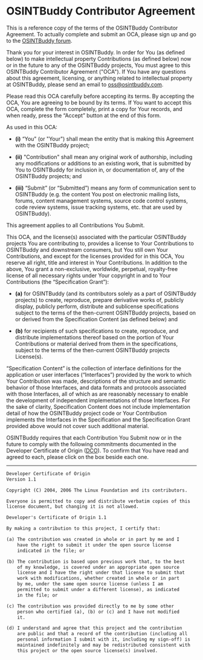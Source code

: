 # OSINTBuddy Contributor Agreement

This is a reference copy of the terms of the OSINTBuddy Contributor Agreement. To actually complete and submit an OCA, please sign up and go to the [OSINTBuddy forum](https://forum.osintbuddy.com/t/osintbuddy-contributor-agreement/23).

Thank you for your interest in OSINTBuddy. In order for You (as defined below) to make intellectual property Contributions (as defined below) now or in the future to any of the OSINTBuddy projects, You must agree to this OSINTBuddy Contributor Agreement ("OCA"). If You have any questions about this agreement, licensing, or anything related to intellectual property at OSINTBuddy, please send an email to [oss@osintbuddy.com](mailto:oss@osintbuddy.com).

Please read this OCA carefully before accepting its terms. By accepting the OCA, You are agreeing to be bound by its terms. If You want to accept this OCA, complete the form completely, print a copy for Your records, and when ready, press the “Accept” button at the end of this form.

As used in this OCA:

- **(i)** “You" (or "Your") shall mean the entity that is making this Agreement with the OSINTBuddy project; 

- **(ii)** "Contribution" shall mean any original work of authorship, including any modifications or additions to an existing work, that is submitted by You to OSINTBuddy for inclusion in, or documentation of, any of the OSINTBuddy projects; and 

- **(iii)** “Submit” (or “Submitted”) means any form of communication sent to OSINTBuddy (e.g. the content You post on electronic mailing lists, forums, content management systems, source code control systems, code review systems, issue tracking systems, etc. that are used by OSINTBuddy).

This agreement applies to all Contributions You Submit.

This OCA, and the license(s) associated with the particular OSINTBuddy projects You are contributing to, provides a license to Your Contributions to OSINTBuddy and downstream consumers, but You still own Your Contributions, and except for the licenses provided for in this OCA, You reserve all right, title and interest in Your Contributions. In addition to the above, You grant a non-exclusive, worldwide, perpetual, royalty-free license of all necessary rights under Your copyright in and to Your Contributions (the “Specification Grant”):

- **(a)** for OSINTBuddy (and its contributors solely as a part of OSINTBuddy projects) to create, reproduce, prepare derivative works of, publicly display, publicly perform, distribute and sublicense specifications subject to the terms of the then-current OSINTBuddy projects, based on or derived from the Specification Content (as defined below) and 

- **(b)** for recipients of such specifications to create, reproduce, and distribute implementations thereof based on the portion of Your Contributions or material derived from them in the specifications, subject to the terms of the then-current OSINTBuddy projects License(s).

“Specification Content” is the collection of interface definitions for the application or user interfaces (“Interfaces”) provided by the work to which Your Contribution was made, descriptions of the structure and semantic behavior of those Interfaces, and data formats and protocols associated with those Interfaces, all of which as are reasonably necessary to enable the development of independent implementations of those Interfaces. For the sake of clarity, Specification Content does not include implementation detail of how the OSINTBuddy project code or Your Contribution implements the Interfaces in the Specification and the Specification Grant provided above would not cover such additional material.

OSINTBuddy requires that each Contribution You Submit now or in the future to comply with the following commitments documented in the Developer Certificate of Origin ([DCO](https://wiki.linuxfoundation.org/dco)). To confirm that You have read and agreed to each, please click on the box beside each one.

---

```txt
Developer Certificate of Origin
Version 1.1

Copyright (C) 2004, 2006 The Linux Foundation and its contributors.

Everyone is permitted to copy and distribute verbatim copies of this
license document, but changing it is not allowed.

Developer's Certificate of Origin 1.1

By making a contribution to this project, I certify that:

(a) The contribution was created in whole or in part by me and I
    have the right to submit it under the open source license
    indicated in the file; or

(b) The contribution is based upon previous work that, to the best
    of my knowledge, is covered under an appropriate open source
    license and I have the right under that license to submit that
    work with modifications, whether created in whole or in part
    by me, under the same open source license (unless I am
    permitted to submit under a different license), as indicated
    in the file; or

(c) The contribution was provided directly to me by some other
    person who certified (a), (b) or (c) and I have not modified
    it.

(d) I understand and agree that this project and the contribution
    are public and that a record of the contribution (including all
    personal information I submit with it, including my sign-off) is
    maintained indefinitely and may be redistributed consistent with
    this project or the open source license(s) involved.
```